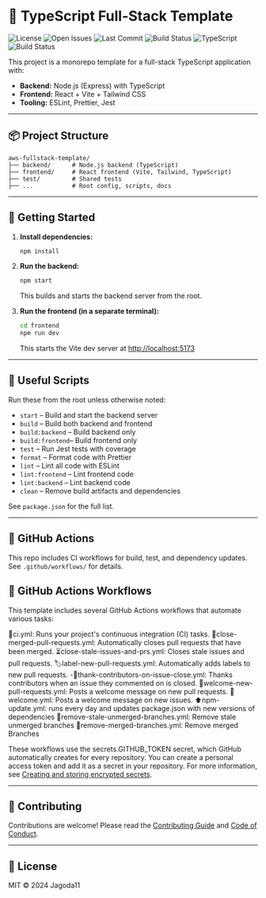 # 🚀 TypeScript Full-Stack Template

![License](https://img.shields.io/github/license/Jagoda11/aws-fullstack-template?style=flat-square&color=blue)
![Open Issues](https://img.shields.io/github/issues/Jagoda11/aws-fullstack-template?style=flat-square&color=orange)
![Last Commit](https://img.shields.io/github/last-commit/Jagoda11/aws-fullstack-template/main?style=flat-square&color=blue)
![Build Status](https://github.com/Jagoda11/aws-fullstack-template/actions/workflows/🚀ci.yml/badge.svg?branch=main)
![TypeScript](https://img.shields.io/github/package-json/dependency-version/Jagoda11/aws-fullstack-template/dev/typescript?label=TypeScript)
![Build Status](https://github.com/Jagoda11/aws-fullstack-template/actions/workflows/⬆️npm-update.yml/badge.svg?branch=main)

This project is a monorepo template for a full-stack TypeScript application with:

- **Backend:** Node.js (Express) with TypeScript
- **Frontend:** React + Vite + Tailwind CSS
- **Tooling:** ESLint, Prettier, Jest

---

## 📦 Project Structure

```text
aws-fullstack-template/
├── backend/      # Node.js backend (TypeScript)
├── frontend/     # React frontend (Vite, Tailwind, TypeScript)
├── test/         # Shared tests
├── ...           # Root config, scripts, docs
```

---

## 🚀 Getting Started

1. **Install dependencies:**

   ```bash
   npm install
   ```

2. **Run the backend:**

   ```bash
   npm start
   ```

   This builds and starts the backend server from the root.

3. **Run the frontend (in a separate terminal):**

   ```bash
   cd frontend
   npm run dev
   ```

   This starts the Vite dev server at <http://localhost:5173>

---

## 📜 Useful Scripts

Run these from the root unless otherwise noted:

- `start` – Build and start the backend server
- `build` – Build both backend and frontend
- `build:backend` – Build backend only
- `build:frontend`– Build frontend only
- `test` – Run Jest tests with coverage
- `format` – Format code with Prettier
- `lint` – Lint all code with ESLint
- `lint:frontend` – Lint frontend code
- `lint:backend` – Lint backend code
- `clean` – Remove build artifacts and dependencies

See `package.json` for the full list.

---

## 🤖 GitHub Actions

This repo includes CI workflows for build, test, and dependency updates. See `.github/workflows/` for details.

## 🤖 GitHub Actions Workflows

This template includes several GitHub Actions workflows that automate various tasks:

🚀ci.yml: Runs your project's continuous integration (CI) tasks.
🔐close-merged-pull-requests.yml: Automatically closes pull requests that have been merged.
⏳close-stale-issues-and-prs.yml: Closes stale issues and pull requests.
🏷️label-new-pull-requests.yml: Automatically adds labels to new pull requests. -🙏thank-contributors-on-issue-close.yml: Thanks contributors when an issue they commented on is closed.
👋welcome-new-pull-requests.yml: Posts a welcome message on new pull requests.
👋welcome.yml: Posts a welcome message on new issues.
⬆️npm-update.yml: runs every day and updates package.json with new versions of dependencies
🧹remove-stale-unmerged-branches.yml: Remove stale unmerged branches
🧹remove-merged-branches.yml: Remove merged Branches

These workflows use the secrets.GITHUB_TOKEN secret, which GitHub automatically creates for every repository. You can create a personal access token and add it as a secret in your repository. For more information, see [Creating and storing encrypted secrets](https://docs.github.com/en/actions/how-tos/write-workflows/choose-what-workflows-do/use-secrets).

---

## 🤝 Contributing

Contributions are welcome! Please read the [Contributing Guide](CONTRIBUTING.md) and [Code of Conduct](CODE_OF_CONDUCT.md).

---

## 📝 License

MIT © 2024 Jagoda11
